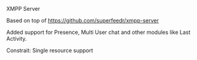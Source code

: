 XMPP Server

Based on top of https://github.com/superfeedr/xmpp-server

Added support for Presence, Multi User chat and other modules like Last Activity. 

Constrait: Single resource support
